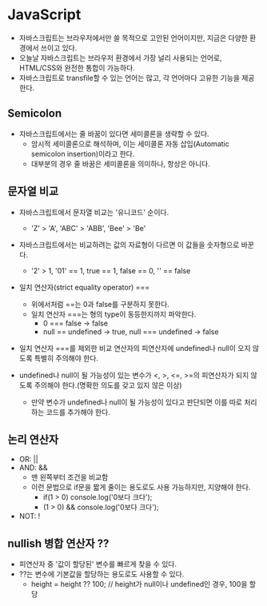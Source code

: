 # JavaScript

- 자바스크립트는 브라우저에서만 쓸 목적으로 고안된 언어이지만, 지금은 다양한 환경에서 쓰이고 있다.
- 오늘날 자바스크립트는 브라우저 환경에서 가장 널리 사용되는 언어로, HTML/CSS와 완전한 통합이 가능하다.
- 자바스크립트로 transfile할 수 있는 언어는 많고, 각 언어마다 고유한 기능을 제공한다.

## Semicolon

- 자바스크립트에서는 줄 바꿈이 있다면 세미콜론을 생략할 수 있다.
    - 암시적 세미콜론으로 해석하며, 이는 세미콜론 자동 삽입(Automatic semicolon insertion)이라고 한다.
    - 대부분의 경우 줄 바꿈은 세미콜론을 의미하나, 항상은 아니다.

## 문자열 비교

- 자바스크립트에서 문자열 비교는 '유니코드' 순이다.
    - 'Z' > 'A', 'ABC' > 'ABB', 'Bee' > 'Be'
- 자바스크립트에서는 비교하려는 값의 자료형이 다르면 이 값들을 숫자형으로 바꾼다.
    - '2' > 1, '01' == 1, true == 1, false == 0, '' == false
- 일치 연산자(strict equality operator) ===
    - 위에서처럼 ==는 0과 false를 구분하지 못한다.
    - 일치 연산자 ===는 형의 type이 동등한지까지 파악한다.
        - 0 === false -> false
        - null == undefined -> true, null === undefined -> false

- 일치 연산자 ===를 제외한 비교 연산자의 피연산자에 undefined나 null이 오지 않도록 특별히 주의해야 한다.
- undefined나 null이 될 가능성이 있는 변수가 <, >, <=, >=의 피연산자가 되지 않도록 주의해야 한다.(명확한 의도를 갖고 있지 않은 이상)
    - 만약 변수가 undefined나 null이 될 가능성이 있다고 판단되면 이를 따로 처리하는 코드를 추가해야 한다.

## 논리 연산자

- OR: ||
- AND: &&
    - 맨 왼쪽부터 조건을 비교함
    - 이런 문법으로 if문을 짧게 줄이는 용도로도 사용 가능하지만, 지양해야 한다.
        - if(1 > 0) console.log('0보다 크다');
        - (1 > 0) && console.log('0보다 크다');
- NOT: !

## nullish 병합 연산자 ??

- 피연산자 중 '값이 할당된' 변수를 빠르게 찾을 수 있다.
- ??는 변수에 기본값을 할당하는 용도로도 사용할 수 있다.
    - height = height ?? 100; // height가 null이나 undefined인 경우, 100을 할당
